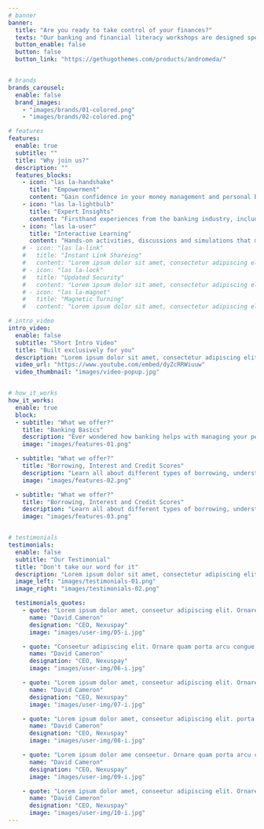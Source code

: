 ```yaml
---
# banner
banner:
  title: "Are you ready to take control of your finances?"
  texts: "Our banking and financial literacy workshops are designed specifically for teenagers looking to build a strong foundation for financial independence.Whether you’re saving for your first car, planning for college, or just curious about managing money, we’ve got you covered!"
  button_enable: false
  button: false
  button_link: "https://gethugothemes.com/products/andromeda/"


# brands
brands_carousel:
  enable: false
  brand_images:
    - "images/brands/01-colored.png"
    - "images/brands/02-colored.png"

# features
features:
  enable: true
  subtitle: ""
  title: "Why join us?"
  description: ""
  features_blocks:
    - icon: "las la-handshake"
      title: "Empowerment"
      content: "Gain confidence in your money management and personal banking skills, to take the first step towards financial independence"
    - icon: "las la-lightbulb"
      title: "Expert Insights"
      content: "Firsthand experiences from the banking industry, including valuable tips on managing finances and navigating banking services"
    - icon: "las la-user"
      title: "Interactive Learning"
      content: "Hands-on activities, discussions and simulations that make complex concepts relatable"
    # - icon: "las la-link"
    #   title: "Instant Link Shareing"
    #   content: "Lorem ipsum dolor sit amet, consectetur adipiscing elit. Neque enim id diam ornare volutpat in sagitis, aliquet. Arcu cursus"
    # - icon: "las la-lock"
    #   title: "Updated Security"
    #   content: "Lorem ipsum dolor sit amet, consectetur adipiscing elit. Neque enim id diam ornare volutpat in sagitis, aliquet. Arcu cursus"
    # - icon: "las la-magnet"
    #   title: "Magnetic Turning"
    #   content: "Lorem ipsum dolor sit amet, consectetur adipiscing elit. Neque enim id diam ornare volutpat in sagitis, aliquet. Arcu cursus"

# intro_video
intro_video:
  enable: false
  subtitle: "Short Intro Video"
  title: "Built exclusively for you"
  description: "Lorem ipsum dolor sit amet, consectetur adipiscing elit. Morbi egestas <br> Werat viverra id et aliquet. vulputate egestas sollicitudin."
  video_url: "https://www.youtube.com/embed/dyZcRRWiuuw"
  video_thumbnail: "images/video-popup.jpg"


# how_it_works
how_it_works:   
  enable: true
  block:
  - subtitle: "What we offer?"
    title: "Banking Basics"
    description: "Ever wondered how banking helps with managing your personal finances? This session will help you dive into the world of banking, discovering different types of accounts, bank statements, interest on savings, budgeting and much more."
    image: "images/features-01.png"

  - subtitle: "What we offer?"
    title: "Borrowing, Interest and Credit Scores"
    description: "Learn all about different types of borrowing, understand how credit cards work, what interest rates really mean, and how credit scores impact your financial journey."
    image: "images/features-02.png"

  - subtitle: "What we offer?"
    title: "Borrowing, Interest and Credit Scores"
    description: "Learn all about different types of borrowing, understand how credit cards work, what interest rates really mean, and how credit scores impact your financial journey."
    image: "images/features-03.png"


# testimonials
testimonials:
  enable: false
  subtitle: "Our Testimonial"
  title: "Don't take our word for it"
  description: "Lorem ipsum dolor sit amet, consectetur adipiscing elit. Morbi egestas <br> Werat viverra id et aliquet. vulputate egestas sollicitudin."
  image_left: "images/testimonials-01.png"
  image_right: "images/testimonials-02.png"

  testimonials_quotes:
    - quote: "Lorem ipsum dolor amet, conseetur adipiscing elit. Ornare quam porta arcu congue felis volutpat. Vitae lectudbfs dolor faucibus"
      name: "David Cameron"
      designation: "CEO, Nexuspay"
      image: "images/user-img/05-i.jpg"

    - quote: "Conseetur adipiscing elit. Ornare quam porta arcu congue felis volutpat. Vitae lectudbfs pellentesque vitae dolor faucibus"
      name: "David Cameron"
      designation: "CEO, Nexuspay"
      image: "images/user-img/06-i.jpg"

    - quote: "Lorem ipsum dolor amet, conseetur adipiscing elit. Ornare quam porta arcu congue felis volutpat. Vitae lectudbfs pellentesque vitae dolor"
      name: "David Cameron"
      designation: "CEO, Nexuspay"
      image: "images/user-img/07-i.jpg"

    - quote: "Lorem ipsum dolor amet, conseetur adipiscing elit. porta arcu congue felis volutpat. Vitae lectudbfs pellentesque vitae dolor faucibus"
      name: "David Cameron"
      designation: "CEO, Nexuspay"
      image: "images/user-img/08-i.jpg"

    - quote: "Lorem ipsum dolor ame conseetur. Ornare quam porta arcu congue felis volutpat. Vitae lectudbfs pellentesque vitae dolor faucibus"
      name: "David Cameron"
      designation: "CEO, Nexuspay"
      image: "images/user-img/09-i.jpg"

    - quote: "Lorem ipsum dolor amet, conseetur adipiscing elit. Ornare quam porta arcu congue lectudbfs pellentesque vitae dolor faucibus"
      name: "David Cameron"
      designation: "CEO, Nexuspay"
      image: "images/user-img/10-i.jpg"
---
```

